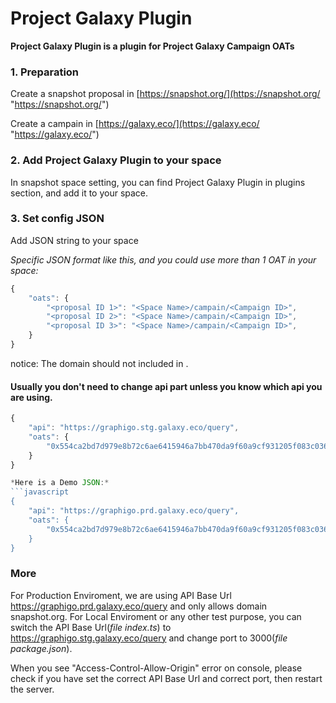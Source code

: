 # Project Galaxy Plugin

**Project Galaxy Plugin is a plugin for Project Galaxy Campaign OATs**

### 1. Preparation

Create a snapshot proposal in [https://snapshot.org/](https://snapshot.org/ "https://snapshot.org/")

Create a campain in [https://galaxy.eco/](https://galaxy.eco/ "https://galaxy.eco/")

### 2. Add Project Galaxy Plugin to your space

In snapshot space setting, you can find Project Galaxy Plugin in plugins section, and add it to your space.

### 3. Set config JSON

Add JSON string to your space

*Specific JSON format like this, and you could use more than 1 OAT in your space:* 
```javascript
{
	"oats": {
		"<proposal ID 1>": "<Space Name>/campain/<Campaign ID>",
		"<proposal ID 2>": "<Space Name>/campain/<Campaign ID>",
		"<proposal ID 3>": "<Space Name>/campain/<Campaign ID>",
	}
}
```
notice: The domain should not included in <Space Name>.

#### Usually you don't need to change api part unless you know which api you are using.
```javascript
{
	"api": "https://graphigo.stg.galaxy.eco/query",
	"oats": {
		"0x554ca2bd7d979e8b72c6ae6415946a7bb470da9f60a9cf931205f083c03632a3": "jokey/campaign/GCixQUUqfE"
	}
}

*Here is a Demo JSON:* 
```javascript
{
	"api": "https://graphigo.prd.galaxy.eco/query",
	"oats": {
		"0x554ca2bd7d979e8b72c6ae6415946a7bb470da9f60a9cf931205f083c03632a3": "jokey/campaign/GCixQUUqfE"
	}
}
```
### More

For Production Enviroment, we are using API Base Url https://graphigo.prd.galaxy.eco/query and only allows domain snapshot.org.
For Local Enviroment or any other test purpose, you can switch the API Base Url(*file index.ts*) to https://graphigo.stg.galaxy.eco/query and change port to 3000(*file package.json*).

When you see "Access-Control-Allow-Origin" error on console, please check if you have set the correct API Base Url and correct port, then restart the server.